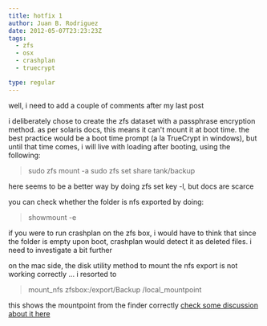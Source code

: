 ```yaml
---
title: hotfix 1
author: Juan B. Rodriguez
date: 2012-05-07T23:23:23Z
tags:
  - zfs
  - osx
  - crashplan
  - truecrypt

type: regular
---
```


well, i need to add a couple of comments after my last post

i deliberately chose to create the zfs dataset with a passphrase encryption method. as per solaris docs, this means it can't mount it at boot time. the best practice would be a boot time prompt (a la TrueCrypt in windows), but until that time comes, i will live with loading after booting, using the following:

<blockquote>
sudo zfs mount -a
sudo zfs set share tank/backup
</blockquote>

here seems to be a better way by doing zfs set key -l, but docs are scarce

you can check whether the folder is nfs exported by doing:

<blockquote>
showmount -e
</blockquote>

if you were to run crashplan on the zfs box, i would have to think that since the folder is empty upon boot, crashplan would detect it as deleted files. i need to investigate a bit further

on the mac side, the disk utility method to mount the nfs export is not working correctly ... i resorted to

<blockquote>
mount_nfs zfsbox:/export/Backup /local_mountpoint
</blockquote>

this shows the mountpoint from the finder correctly [check some discussion about it here](http://help.bombich.com/discussions/questions/3459-cloningcopying-to-or-from-an-nfs-share)
 
